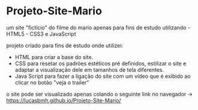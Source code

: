 # Projeto-Site-Mario
um site "fictício" do filme do mario apenas para fins de estudo utilizando - HTML5 - CSS3 e JavaScript

projeto criado para fins de estudo onde utilizei:
- HTML para criar a base do site.
- CSS para resetar os padrões estéticos pré definidos, estilizar o site e adaptar a visualização dele em tamanhos de tela diferentes.
- Java Script para fazer a ligação do site com um vídeo que é exibido ao clicar no botão "veja o trailer"

o site pode ser visualizado apenas colando o seguinte link no navegador -> https://lucasbmh.github.io/Projeto-Site-Mario/
